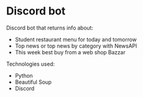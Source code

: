 # Discord bot
Discord bot that returns info about:
* Student restaurant menu for today and tomorrow
* Top news or top news by category with NewsAPI
* This week best buy from a web shop Bazzar

Technologies  used:
* Python
* Beautiful Soup 
* Discord
